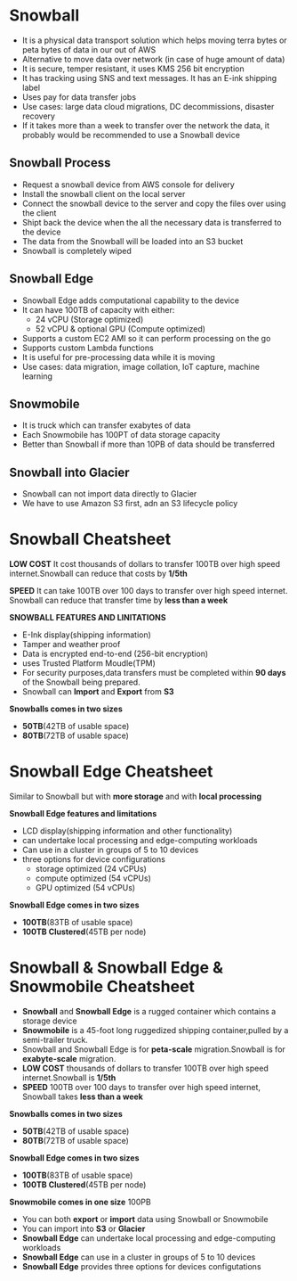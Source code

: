 # Snowball
- It is a physical data transport solution which helps moving terra bytes or peta bytes of data in our out of AWS
- Alternative to move data over network (in case of huge amount of data)
- It is secure, temper resistant, it uses KMS 256 bit encryption
- It has tracking using SNS and text messages. It has an E-ink shipping label
- Uses pay for data transfer jobs
- Use cases: large data cloud migrations, DC decommissions, disaster recovery
- If it takes more than a week to transfer over the network the data, it probably would be recommended to use a Snowball device

## Snowball Process
- Request a snowball device from AWS console for delivery
- Install the snowball client on the local server
- Connect the snowball device to the server and copy the files over using the client
- Shipt back the device when the all the necessary data is transferred to the device
- The data from the Snowball will be loaded into an S3 bucket
- Snowball is completely wiped

## Snowball Edge
- Snowball Edge adds computational capability to the device
- It can have 100TB of capacity with either:
    - 24 vCPU (Storage optimized)
    - 52 vCPU & optional GPU (Compute optimized)
- Supports a custom EC2 AMI so it can perform processing on the go
- Supports custom Lambda functions
- It is useful for pre-processing data while it is moving
- Use cases: data migration, image collation, IoT capture, machine learning

## Snowmobile
- It is truck which can transfer exabytes of data
- Each Snowmobile has 100PT of data storage capacity
- Better than Snowball if more than 10PB of data should be transferred

## Snowball into Glacier
- Snowball can not import data directly to Glacier
- We have to use Amazon S3 first, adn an S3 lifecycle policy

# Snowball Cheatsheet
**LOW COST** It cost thousands of dollars to transfer 100TB over high speed internet.Snowball can reduce that costs by **1/5th**


**SPEED** It can take 100TB over 100 days to transfer over high speed internet. 
Snowball can reduce that transfer time by **less than a week**

**SNOWBALL FEATURES AND LINITATIONS** 
- E-Ink display(shipping information)
- Tamper and weather proof 
- Data is encrypted end-to-end (256-bit encryption)
- uses Trusted Platform Moudle(TPM)
- For security purposes,data transfers must be completed within **90 days** of the Snowball being prepared.
- Snowball can **Import** and **Export** from **S3** 

**Snowballs comes in two sizes**
- **50TB**(42TB of usable space)
- **80TB**(72TB of usable space)

# Snowball Edge Cheatsheet
Similar to Snowball but with **more storage** and with **local processing**

**Snowball Edge features and limitations**
- LCD display(shipping information and other functionality)
- can undertake local processing and edge-computing workloads
- Can use in a cluster in groups of 5 to 10 devices 
- three options for device configurations 
    - storage optimized (24 vCPUs)
    - compute optimized (54 vCPUs)
    - GPU optimized (54 vCPUs)

**Snowball Edge comes in two sizes**
- **100TB**(83TB of usable space)
- **100TB Clustered**(45TB per node)

# Snowball & Snowball Edge & Snowmobile Cheatsheet
- **Snowball** and **Snowball Edge** is a rugged container which contains a storage device
- **Snowmobile** is a 45-foot long ruggedized shipping container,pulled by a semi-trailer truck.
- Snowball and Snowball Edge is for **peta-scale** migration.Snowball is for **exabyte-scale** migration.
- **LOW COST** thousands of dollars to transfer 100TB over high speed internet.Snowball is **1/5th**  
- **SPEED** 100TB over 100 days to transfer over high speed internet, Snowball takes **less than a week**

**Snowballs comes in two sizes**
- **50TB**(42TB of usable space)
- **80TB**(72TB of usable space)

**Snowball Edge comes in two sizes**
- **100TB**(83TB of usable space)
- **100TB Clustered**(45TB per node)

**Snowmobile comes in one size** 100PB
- You can both **export** or **import** data using Snowball or Snowmobile 
- You can import into **S3** or **Glacier**
- **Snowball Edge** can undertake local processing and edge-computing workloads
- **Snowball Edge** can use in a cluster in groups of 5 to 10 devices
- **Snowball Edge** provides three options for devices configutations

